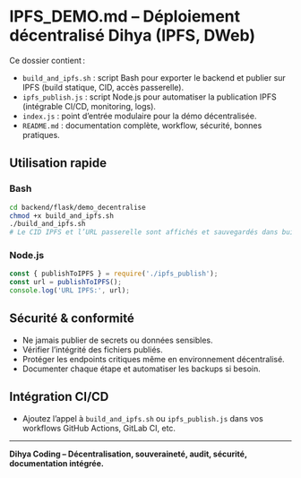 # IPFS_DEMO.md – Déploiement décentralisé Dihya (IPFS, DWeb)

Ce dossier contient :
- `build_and_ipfs.sh` : script Bash pour exporter le backend et publier sur IPFS (build statique, CID, accès passerelle).
- `ipfs_publish.js` : script Node.js pour automatiser la publication IPFS (intégrable CI/CD, monitoring, logs).
- `index.js` : point d’entrée modulaire pour la démo décentralisée.
- `README.md` : documentation complète, workflow, sécurité, bonnes pratiques.

## Utilisation rapide

### Bash
```bash
cd backend/flask/demo_decentralise
chmod +x build_and_ipfs.sh
./build_and_ipfs.sh
# Le CID IPFS et l’URL passerelle sont affichés et sauvegardés dans build_demo/IPFS_GATEWAY_URL.txt
```

### Node.js
```js
const { publishToIPFS } = require('./ipfs_publish');
const url = publishToIPFS();
console.log('URL IPFS:', url);
```

## Sécurité & conformité
- Ne jamais publier de secrets ou données sensibles.
- Vérifier l’intégrité des fichiers publiés.
- Protéger les endpoints critiques même en environnement décentralisé.
- Documenter chaque étape et automatiser les backups si besoin.

## Intégration CI/CD
- Ajoutez l’appel à `build_and_ipfs.sh` ou `ipfs_publish.js` dans vos workflows GitHub Actions, GitLab CI, etc.

---

**Dihya Coding – Décentralisation, souveraineté, audit, sécurité, documentation intégrée.**
